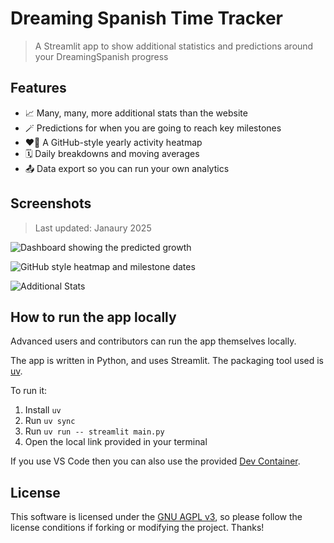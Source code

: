 # Dreaming Spanish Time Tracker

> A Streamlit app to show additional statistics and predictions around your DreamingSpanish progress

## Features

- 📈 Many, many, more additional stats than the website
- 🪄 Predictions for when you are going to reach key milestones
- ❤️‍🔥 A GitHub-style yearly activity heatmap
- 🗓️ Daily breakdowns and moving averages
- 📤 Data export so you can run your own analytics

## Screenshots

> Last updated: Janaury 2025

![Dashboard showing the predicted growth](https://github.com/user-attachments/assets/ad14439f-3063-4c1f-a4a1-6c115b6ccb81)

![GitHub style heatmap and milestone dates](https://github.com/user-attachments/assets/d5ad5a18-f90e-425c-bc5b-c1cc7a47d4d6)

![Additional Stats](https://github.com/user-attachments/assets/48db93e3-08ea-4920-b52a-4a32e6d4d3e4)

## How to run the app locally

Advanced users and contributors can run the app themselves locally.

The app is written in Python, and uses Streamlit. The packaging tool used is [uv](https://docs.astral.sh/uv/). 

To run it:

1. Install `uv`
2. Run `uv sync`
3. Run `uv run -- streamlit main.py`
4. Open the local link provided in your terminal

If you use VS Code then you can also use the provided [Dev Container](https://containers.dev/).

## License

This software is licensed under the [GNU AGPL v3](https://choosealicense.com/licenses/agpl-3.0/), so please follow the license conditions if forking or modifying the project. Thanks!